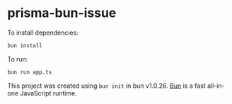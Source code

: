 # prisma-bun-issue

To install dependencies:

```bash
bun install
```

To run:

```bash
bun run app.ts
```

This project was created using `bun init` in bun v1.0.26. [Bun](https://bun.sh) is a fast all-in-one JavaScript runtime.
